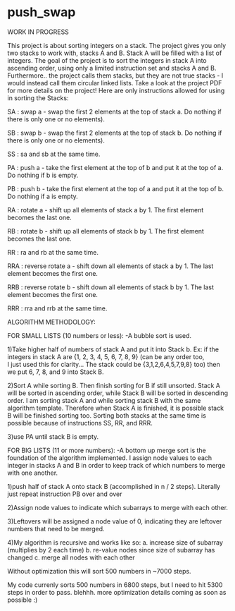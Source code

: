 # push_swap
WORK IN PROGRESS

This project is about sorting integers on a stack. The project gives you only two stacks to work with, stacks A and B.
Stack A will be filled with a list of integers. The goal of the project is to sort the integers in stack A into ascending order, using only a limited instruction set and stacks A and B. Furthermore.. the project calls them stacks, but they are not true stacks - I would instead call them circular linked lists.
Take a look at the project PDF for more details on the project!
Here are only instructions allowed for using in sorting the Stacks:

SA : swap a - swap the first 2 elements at the top of stack a. Do nothing if there is only one or no elements).

SB : swap b - swap the first 2 elements at the top of stack b. Do nothing if there is only one or no elements).

SS : sa and sb at the same time.

PA : push a - take the first element at the top of b and put it at the top of a. Do
     nothing if b is empty.
     
PB : push b - take the first element at the top of a and put it at the top of b. Do
     nothing if a is empty.
     
RA : rotate a - shift up all elements of stack a by 1. The first element becomes
     the last one.
     
RB : rotate b - shift up all elements of stack b by 1. The first element becomes the last one.

RR : ra and rb at the same time.

RRA : reverse rotate a - shift down all elements of stack a by 1. The last element becomes the first one.

RRB : reverse rotate b - shift down all elements of stack b by 1. The last element becomes the first one.

RRR : rra and rrb at the same time.

ALGORITHM METHODOLOGY:

FOR SMALL LISTS (10 numbers or less):
-A bubble sort is used.

1)Take higher half of numbers of stack A and put it into Stack b. 
  Ex: if the integers in stack A are {1, 2, 3, 4, 5, 6, 7, 8, 9} (can be any order too,  
  I just used this for clarity... The stack could be {3,1,2,6,4,5,7,9,8} too) then we put 6, 7, 8, and 9 into Stack B.

2)Sort A while sorting B. Then finish sorting for B if still unsorted.
  Stack A will be sorted in ascending order, while Stack B will be sorted in descending order.
  I am sorting stack A and while sorting stack B with the same algorithm template.
  Therefore when Stack A is finished, it is possible stack B will be finished sorting too. Sorting both stacks
  at the same time is possible because of instructions SS, RR, and RRR.

3)use PA until stack B is empty.

FOR BIG LISTS (11 or more numbers):
-A bottom up merge sort is the foundation of the algorithm implemented. I assign node values to each integer in stacks A and B
 in order to keep track of which numbers to merge with one another.

1)push half of stack A onto stack B (accomplished in n / 2 steps). Literally just repeat instruction PB over and over

2)Assign node values to indicate which subarrays to merge with each other.

3)Leftovers will be assigned a node value of 0, indicating they are leftover numbers that need to be merged.

4)My algorithm is recursive and works like so:
     a. increase size of subarray (multiplies by 2 each time)
     b. re-value nodes since size of subarray has changed 
     c. merge all nodes with each other

Without optimization this will sort 500 numbers in ~7000 steps.

My code currenly sorts 500 numbers in 6800 steps, but I need to hit 5300 steps in order to pass. blehhh. more optimization details coming as soon as possible :)

